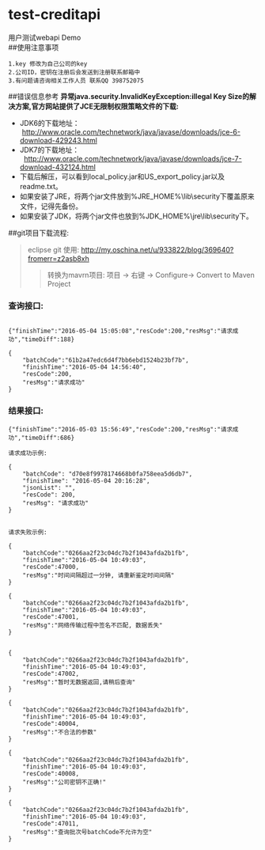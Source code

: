 # test-creditapi
用户测试webapi Demo    
##使用注意事项

	1.key 修改为自己公司的key
	2.公司ID，密钥在注册后会发送到注册联系邮箱中
	3.有问题请咨询相关工作人员 联系QQ 398752075
##错误信息参考
**异常java.security.InvalidKeyException:illegal Key Size的解决方案,官方网站提供了JCE无限制权限策略文件的下载:**
* JDK6的下载地址：   http://www.oracle.com/technetwork/java/javase/downloads/jce-6-download-429243.html
* JDK7的下载地址：    http://www.oracle.com/technetwork/java/javase/downloads/jce-7-download-432124.html
* 下载后解压，可以看到local_policy.jar和US_export_policy.jar以及readme.txt。
* 如果安装了JRE，将两个jar文件放到%JRE_HOME%\lib\security下覆盖原来文件，记得先备份。
* 如果安装了JDK，将两个jar文件也放到%JDK_HOME%\jre\lib\security下。

##git项目下载流程:

> eclipse git 使用:  http://my.oschina.net/u/933822/blog/369640?fromerr=z2asb8xh
> > 转换为mavrn项目: 项目 -> 右键 -> Configure-> Convert to Maven Project


### 查询接口:

```

{"finishTime":"2016-05-04 15:05:08","resCode":200,"resMsg":"请求成功","timeDiff":188}

{
    "batchCode":"61b2a47edc6d4f7bb6ebd1524b23bf7b",
    "finishTime":"2016-05-04 14:56:40",
    "resCode":200,
    "resMsg":"请求成功"
}

```

### 结果接口: 
```
{"finishTime":"2016-05-03 15:56:49","resCode":200,"resMsg":"请求成功","timeDiff":686}

请求成功示例:

{
    "batchCode": "d70e8f9978174668b0fa758eea5d6db7",
    "finishTime": "2016-05-04 20:16:28",
    "jsonList": "",
    "resCode": 200,
    "resMsg": "请求成功"
}


请求失败示例:

{
    "batchCode":"0266aa2f23c04dc7b2f1043afda2b1fb",
    "finishTime":"2016-05-04 10:49:03",
    "resCode":47000,
    "resMsg":"时间间隔超过一分钟, 请重新鉴定时间间隔"
}

{
    "batchCode":"0266aa2f23c04dc7b2f1043afda2b1fb",
    "finishTime":"2016-05-04 10:49:03",
    "resCode":47001,
    "resMsg":"网络传输过程中签名不匹配, 数据丢失"
}


{
    "batchCode":"0266aa2f23c04dc7b2f1043afda2b1fb",
    "finishTime":"2016-05-04 10:49:03",
    "resCode":47002,
    "resMsg":"暂时无数据返回,请稍后查询"
}

{
    "batchCode":"0266aa2f23c04dc7b2f1043afda2b1fb",
    "finishTime":"2016-05-04 10:49:03",
    "resCode":40004,
    "resMsg":"不合法的参数"
}

{
    "batchCode":"0266aa2f23c04dc7b2f1043afda2b1fb",
    "finishTime":"2016-05-04 10:49:03",
    "resCode":40008,
    "resMsg":"公司密钥不正确!"
}

{
    "batchCode":"0266aa2f23c04dc7b2f1043afda2b1fb",
    "finishTime":"2016-05-04 10:49:03",
    "resCode":47011,
    "resMsg":"查询批次号batchCode不允许为空"
}

```

